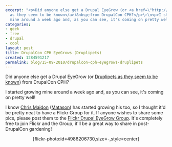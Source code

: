 ```yaml
---
excerpt: "<p>Did anyone else get a Drupal EyeGrow (or <a href=\"http://acquia.com/blog/druplipet-drupal-chia-pet\">Druplipets
  as they seem to be known</a>)&nbsp;from DrupalCon CPH?</p>\r\n<p>I started growing
  mine around a week ago and, as you can see, it's coming on pretty well!</p>\r\n"
categories:
- geek
- free
- drupal
- cool
layout: post
title: DrupalCon CPH EyeGrows (Druplipets)
created: 1284591217
permalink: blog/15-09-2010/drupalcon-cph-eyegrows-druplipets
---
```

<p>Did anyone else get a Drupal EyeGrow (or <a href="http://acquia.com/blog/druplipet-drupal-chia-pet">Druplipets as they seem to be known</a>)&nbsp;from DrupalCon CPH?</p>
<p>I started growing mine around a week ago and, as you can see, it's coming on pretty well!</p>
<!--break-->
<p>I know <a href="http://menusandblocks.co.uk/">Chris Maidon</a> (<a href="http://drupal.org/user/81488">Matason</a>) has started growing his too, so I thought it'd be pretty neat to have a Flickr Group for it. If anyone wishes to share some pics, please post them to the <a title="Drupal EyeGrow's on Flickr" href="http://www.flickr.com/groups/drupal-eyegrow/">Flickr Drupal EyeGrow Group</a>. It's completely free to join Flickr and the Group, it'll be a great way to share in post-DrupalCon gardening!</p>
<div style="text-align:center">[flickr-photo:id=4986206730,size=-,style=center]</div>
